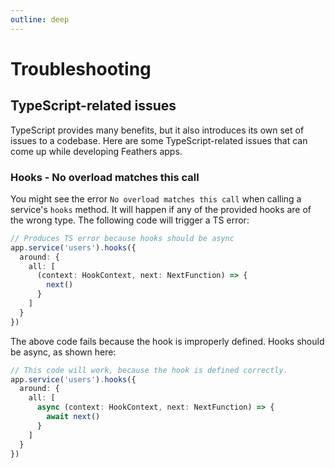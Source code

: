 ```yaml
---
outline: deep
---
```


# Troubleshooting

## TypeScript-related issues

TypeScript provides many benefits, but it also introduces its own set of issues to a codebase. Here are some TypeScript-related issues that can come up while developing Feathers apps.

### Hooks - No overload matches this call

You might see the error `No overload matches this call` when calling a service's `hooks` method. It will happen if any of the provided hooks are of the wrong type. The following code will trigger a TS error:

```ts
// Produces TS error because hooks should be async
app.service('users').hooks({
  around: {
    all: [
      (context: HookContext, next: NextFunction) => {
        next()
      }
    ]
  }
})
```

The above code fails because the hook is improperly defined. Hooks should be async, as shown here:

```ts
// This code will work, because the hook is defined correctly.
app.service('users').hooks({
  around: {
    all: [
      async (context: HookContext, next: NextFunction) => {
        await next()
      }
    ]
  }
})
```
